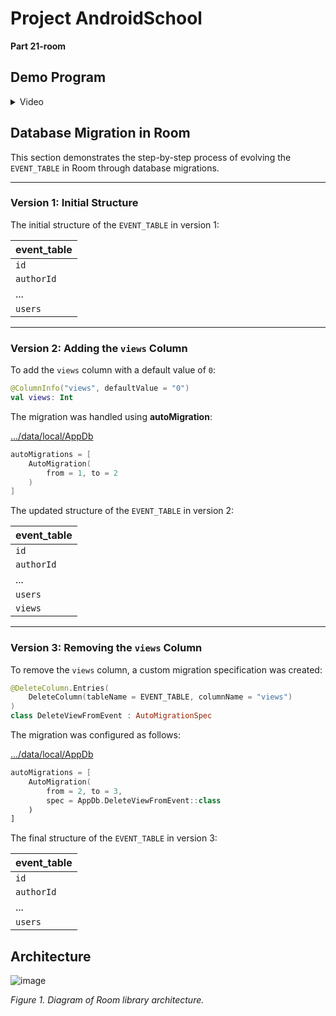 # Project AndroidSchool 

**Part 21-room**
## Demo Program
<details>
  <summary>Video</summary>

  https://github.com/user-attachments/assets/c3eb3f1e-e996-4736-9428-16b75ba26896
  
</details>

## Database Migration in Room

This section demonstrates the step-by-step process of evolving the `EVENT_TABLE` in Room through database migrations.

---

### **Version 1: Initial Structure**

The initial structure of the `EVENT_TABLE` in version 1:

| **event_table**  |  
|-------------------|  
| `id`             |  
| `authorId`       |  
| ...              |  
| `users`          |  

---

### **Version 2: Adding the `views` Column**

To add the `views` column with a default value of `0`:

```kotlin
@ColumnInfo("views", defaultValue = "0")
val views: Int
```

The migration was handled using **autoMigration**:

[.../data/local/AppDb](https://github.com/NORMss/AndroidSchool/blob/5cdaf5a0b15fb0081982a1ed15745c2b3d950707/app/src/main/java/com/eltex/androidschool/data/local/AppDb.kt#L28)

```kotlin
autoMigrations = [
    AutoMigration(
        from = 1, to = 2
    )
]
```

The updated structure of the `EVENT_TABLE` in version 2:

| **event_table**  |  
|-------------------|  
| `id`             |  
| `authorId`       |  
| ...              |  
| `users`          |  
| `views`          |  

---

### **Version 3: Removing the `views` Column**

To remove the `views` column, a custom migration specification was created:

```kotlin
@DeleteColumn.Entries(
    DeleteColumn(tableName = EVENT_TABLE, columnName = "views")
)
class DeleteViewFromEvent : AutoMigrationSpec
```

The migration was configured as follows:

[.../data/local/AppDb](https://github.com/NORMss/AndroidSchool/blob/5cdaf5a0b15fb0081982a1ed15745c2b3d950707/app/src/main/java/com/eltex/androidschool/data/local/AppDb.kt#L31)

```kotlin
autoMigrations = [
    AutoMigration(
        from = 2, to = 3,
        spec = AppDb.DeleteViewFromEvent::class
    )
]
```

The final structure of the `EVENT_TABLE` in version 3:

| **event_table**  |  
|-------------------|  
| `id`             |  
| `authorId`       |  
| ...              |  
| `users`          |  


## Architecture

![image](https://github.com/user-attachments/assets/941b8f28-2965-4392-903d-8bbdd7016177)

*Figure 1. Diagram of Room library architecture.*

